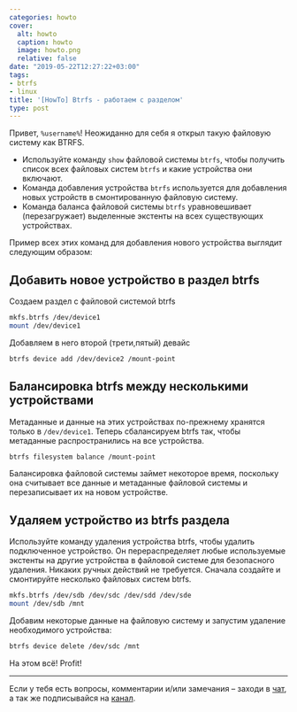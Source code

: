 ```yaml
---
categories: howto
cover:
  alt: howto
  caption: howto
  image: howto.png
  relative: false
date: "2019-05-22T12:27:22+03:00"
tags:
- btrfs
- linux
title: '[HowTo] Btrfs - работаем с разделом'
type: post
---
```

Привет, `%username%`! Неожиданно для себя я открыл такую файловую систему как BTRFS.

- Используйте команду `show` файловой системы `btrfs`, чтобы получить список всех файловых систем `btrfs` и какие устройства они включают.
- Команда добавления устройства `btrfs` используется для добавления новых устройств в смонтированную файловую систему.
- Команда баланса файловой системы `btrfs` уравновешивает (перезагружает) выделенные экстенты на всех существующих устройствах.

Пример всех этих команд для добавления нового устройства выглядит следующим образом:

## Добавить новое устройство в раздел btrfs

Создаем раздел с файловой системой btrfs

```bash
mkfs.btrfs /dev/device1
mount /dev/device1
```

Добавляем в него второй (трети,пятый) девайс

```bash
btrfs device add /dev/device2 /mount-point
```

## Балансировка btrfs между несколькими устройствами

Метаданные и данные на этих устройствах по-прежнему хранятся только в `/dev/device1`. Теперь сбалансируем btrfs так, чтобы метаданные распространились на все устройства.

```bash
btrfs filesystem balance /mount-point
```

Балансировка файловой системы займет некоторое время, поскольку она считывает все данные и метаданные файловой системы и перезаписывает их на новом устройстве.

## Удаляем устройство из btrfs раздела

Используйте команду удаления устройства btrfs, чтобы удалить подключенное устройство. Он перераспределяет любые используемые экстенты на другие устройства в файловой системе для безопасного удаления. Никаких ручных действий не требуется. Сначала создайте и смонтируйте несколько файловых систем btrfs.

```bash
mkfs.btrfs /dev/sdb /dev/sdc /dev/sdd /dev/sde
mount /dev/sdb /mnt
```

Добавим некоторые данные на файловую систему и запустим удаление необходимого устройства:

```bash
btrfs device delete /dev/sdc /mnt
```

На этом всё! Profit!

---
Если у тебя есть вопросы, комментарии и/или замечания – заходи в [чат](https://ttttt.me/jtprogru_chat), а так же подписывайся на [канал](https://ttttt.me/jtprogru_channel).
